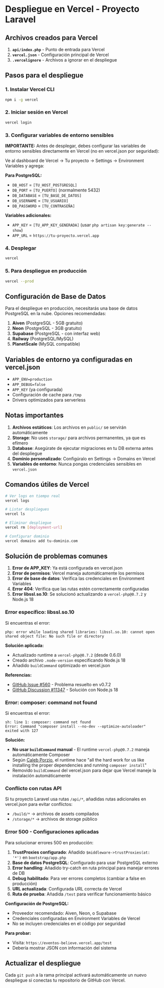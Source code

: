 # Despliegue en Vercel - Proyecto Laravel

## Archivos creados para Vercel

1. **`api/index.php`** - Punto de entrada para Vercel
2. **`vercel.json`** - Configuración principal de Vercel
3. **`.vercelignore`** - Archivos a ignorar en el despliegue

## Pasos para el despliegue

### 1. Instalar Vercel CLI
```bash
npm i -g vercel
```

### 2. Iniciar sesión en Vercel
```bash
vercel login
```

### 3. Configurar variables de entorno sensibles
**IMPORTANTE:** Antes de desplegar, debes configurar las variables de entorno sensibles directamente en Vercel (no en vercel.json por seguridad):

Ve al dashboard de Vercel → Tu proyecto → Settings → Environment Variables y agrega:

**Para PostgreSQL:**
- `DB_HOST` = `[TU_HOST_POSTGRESQL]`
- `DB_PORT` = `[TU_PUERTO]` (normalmente 5432)
- `DB_DATABASE` = `[TU_BASE_DE_DATOS]`
- `DB_USERNAME` = `[TU_USUARIO]`
- `DB_PASSWORD` = `[TU_CONTRASEÑA]`

**Variables adicionales:**
- `APP_KEY` = `[TU_APP_KEY_GENERADA]` (usar `php artisan key:generate --show`)
- `APP_URL` = `https://tu-proyecto.vercel.app`

### 4. Desplegar
```bash
vercel
```

### 5. Para despliegue en producción
```bash
vercel --prod
```

## Configuración de Base de Datos

Para el despliegue en producción, necesitarás una base de datos PostgreSQL en la nube. Opciones recomendadas:

1. **Aiven** (PostgreSQL - 5GB gratuito)
2. **Neon** (PostgreSQL - 3GB gratuito) 
3. **Supabase** (PostgreSQL - con interfaz web)
4. **Railway** (PostgreSQL/MySQL)
5. **PlanetScale** (MySQL compatible)

## Variables de entorno ya configuradas en vercel.json

- `APP_ENV=production`
- `APP_DEBUG=false`
- `APP_KEY` (ya configurada)
- Configuración de cache para `/tmp`
- Drivers optimizados para serverless

## Notas importantes

1. **Archivos estáticos**: Los archivos en `public/` se servirán automáticamente
2. **Storage**: No uses `storage/` para archivos permanentes, ya que es efímero
3. **Database**: Asegúrate de ejecutar migraciones en tu DB externa antes del despliegue
4. **Dominio personalizado**: Configúralo en Settings → Domains en Vercel
5. **Variables de entorno**: Nunca pongas credenciales sensibles en `vercel.json`

## Comandos útiles de Vercel

```bash
# Ver logs en tiempo real
vercel logs

# Listar despliegues
vercel ls

# Eliminar despliegue
vercel rm [deployment-url]

# Configurar dominio
vercel domains add tu-dominio.com
```

## Solución de problemas comunes

1. **Error de APP_KEY**: Ya está configurada en vercel.json
2. **Error de permisos**: Vercel maneja automáticamente los permisos
3. **Error de base de datos**: Verifica las credenciales en Environment Variables
4. **Error 404**: Verifica que las rutas estén correctamente configuradas
5. **Error libssl.so.10**: Se solucionó actualizando a `vercel-php@0.7.2` y Node.js 18

### Error específico: libssl.so.10
Si encuentras el error:
```
php: error while loading shared libraries: libssl.so.10: cannot open shared object file: No such file or directory
```

**Solución aplicada:**
- Actualizado runtime a `vercel-php@0.7.2` (desde 0.6.0)
- Creado archivo `.node-version` especificando Node.js 18
- Añadido `buildCommand` optimizado en vercel.json

**Referencias:**
- [GitHub Issue #560](https://github.com/vercel-community/php/issues/560) - Problema resuelto en v0.7.2
- [GitHub Discussion #11347](https://github.com/vercel/vercel/discussions/11347) - Solución con Node.js 18

### Error: composer: command not found
Si encuentras el error:
```
sh: line 1: composer: command not found
Error: Command "composer install --no-dev --optimize-autoloader" exited with 127
```

**Solución:**
- **No usar `buildCommand` manual** - El runtime `vercel-php@0.7.2` maneja automáticamente Composer
- Según [Caleb Porzio](https://calebporzio.com/easy-free-serverless-laravel-with-vercel), el runtime hace "all the hard work for us like installing the proper dependencies and running `composer install`"
- Removido `buildCommand` del vercel.json para dejar que Vercel maneje la instalación automáticamente

### Conflicto con rutas API
Si tu proyecto Laravel usa rutas `/api/*`, añadidas rutas adicionales en vercel.json para evitar conflictos:
- `/build/*` → archivos de assets compilados
- `/storage/*` → archivos de storage público

### Error 500 - Configuraciones aplicadas
Para solucionar errores 500 en producción:

1. **TrustProxies configurado**: Añadido `$middleware->trustProxies(at: '*')` en `bootstrap/app.php`
2. **Base de datos PostgreSQL**: Configurado para usar PostgreSQL externo
3. **Error handling**: Añadido try-catch en ruta principal para manejar errores de DB
4. **Debug habilitado**: Para ver errores completos (cambiar a false en producción)
5. **URL actualizada**: Configurada URL correcta de Vercel
6. **Ruta de prueba**: Añadida `/test` para verificar funcionamiento básico

**Configuración de PostgreSQL:**
- Proveedor recomendado: Aiven, Neon, o Supabase
- Credenciales configuradas en Environment Variables de Vercel
- No se incluyen credenciales en el código por seguridad

**Para probar:**
- Visita: `https://eventos-believe.vercel.app/test`
- Debería mostrar JSON con información del sistema

## Actualizar el despliegue

Cada `git push` a la rama principal activará automáticamente un nuevo despliegue si conectas tu repositorio de GitHub con Vercel. 